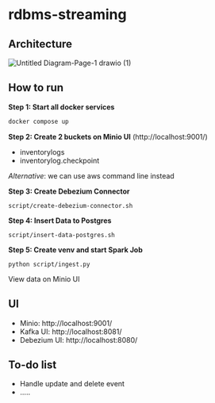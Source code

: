 ﻿# rdbms-streaming
## Architecture
![Untitled Diagram-Page-1 drawio (1)](https://github.com/user-attachments/assets/8603f4ff-dcfd-4727-9469-b66e7bfc0a2d)

## How to run
**Step 1: Start all docker services**
```bash
docker compose up
```

**Step 2: Create 2 buckets on Minio UI** (http://localhost:9001/)
- inventorylogs
- inventorylog.checkpoint

_Alternative_: we can use aws command line instead

**Step 3: Create Debezium Connector**
``` 
script/create-debezium-connector.sh
```

**Step 4: Insert Data to Postgres**
```
script/insert-data-postgres.sh
```

**Step 5: Create venv and start Spark Job**
```
python script/ingest.py
```
View data on Minio UI

## UI
- Minio: http://localhost:9001/
- Kafka UI: http://localhost:8081/
- Debezium UI: http://localhost:8080/
  
## To-do list
- Handle update and delete event
- .....
